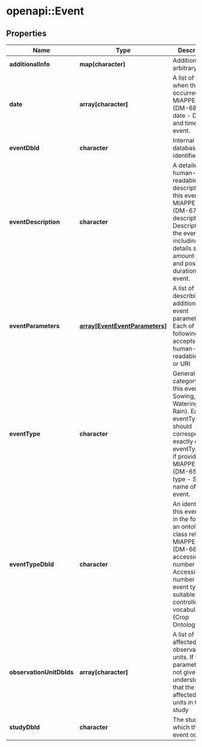 # openapi::Event

## Properties
Name | Type | Description | Notes
------------ | ------------- | ------------- | -------------
**additionalInfo** | **map(character)** | Additional arbitrary info | [optional] 
**date** | **array[character]** | A list of dates when the event occurred  MIAPPE V1.1 (DM-68) Event date - Date and time of the event. | [optional] 
**eventDbId** | **character** | Internal database identifier | 
**eventDescription** | **character** | A detailed, human-readable description of this event  MIAPPE V1.1 (DM-67) Event description - Description of the event, including details such as amount applied and possibly duration of the event.  | [optional] 
**eventParameters** | [**array[EventEventParameters]**](Event_eventParameters.md) | A list of objects describing additional event parameters. Each of the following accepts a human-readable value or URI | [optional] 
**eventType** | **character** | General category for this event (e.g. Sowing, Watering, Rain). Each eventType should correspond to exactly one eventTypeDbId, if provided.  MIAPPE V1.1 (DM-65) Event type - Short name of the event. | 
**eventTypeDbId** | **character** | An identifier for this event type, in the form of an ontology class reference  MIAPPE V1.1 (DM-66) Event accession number - Accession number of the event type in a suitable controlled vocabulary (Crop Ontology). | [optional] 
**observationUnitDbIds** | **array[character]** | A list of the affected observation units. If this parameter is not given, it is understood that the event affected all units in the study | [optional] 
**studyDbId** | **character** | The study in which the event occurred | [optional] 


